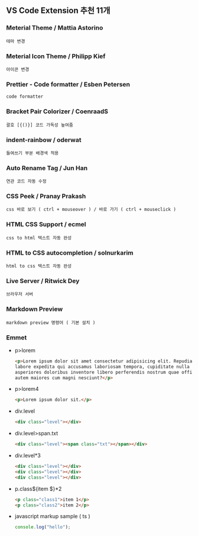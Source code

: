 ## VS Code Extension 추천 11개

### Meterial Theme / Mattia Astorino

    테마 변경

### Meterial Icon Theme / Philipp Kief

    아이콘 변경

### Prettier - Code formatter / Esben Petersen

    code formatter

### Bracket Pair Colorizer / CoenraadS

    괄호 [{()}] 코드 가독성 높여줌

### indent-rainbow / oderwat

    들여쓰기 부분 배경색 적용

### Auto Rename Tag / Jun Han

    연관 코드 자동 수정

### CSS Peek / Pranay Prakash

    css 바로 보기 ( ctrl + mouseover ) / 바로 가기 ( ctrl + mouseclick )

### HTML CSS Support / ecmel

    css to html 텍스트 자동 완성

### HTML to CSS autocompletion / solnurkarim

    html to css 텍스트 자동 완성

### Live Server / Ritwick Dey

    브라우저 서버

### Markdown Preview

    markdown preview 명령어 ( 기본 설치 )

### Emmet

-   p>lorem

    ```html
    <p>Lorem ipsum dolor sit amet consectetur adipisicing elit. Repudiandae
    labore expedita qui accusamus laboriosam tempora, cupiditate nulla
    asperiores doloribus inventore libero perferendis nostrum quae officiis
    autem maiores cum magni nesciunt?</p>
    ```

-   p>lorem4
    ```html
    <p>Lorem ipsum dolor sit.</p>
    ```
-   div.level
    ```html
    <div class="level"></div>
    ```
-   div.level>span.txt
    ```html
    <div class="level"><span class="txt"></span></div>
    ```
-   div.level\*3
    ```html
    <div class="level"></div>
    <div class="level"></div>
    <div class="level"></div>
    ```
-   p.class${item $}\*2
    ```html
    <p class="class1">item 1</p>
    <p class="class2">item 2</p>
    ```
-   javascript markup sample ( ts )
    ```ts
    console.log("hello");
    ```
